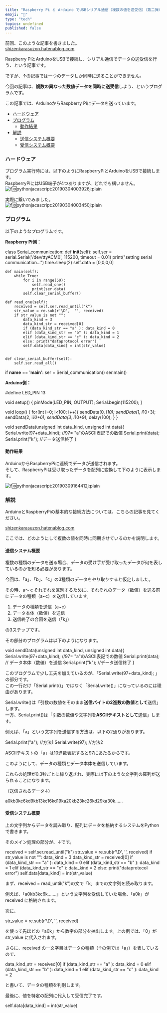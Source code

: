 ```yaml
---
title: "Raspberry Pi と Arduino でUSBシリアル通信（複数の値を送受信）（第二弾）"
emoji: "🤖"
type: "tech"
topics: undefined
published: false
---
```


前回、このような記事を書きました。  
[shizenkarasuzon.hatenablog.com](https://shizenkarasuzon.hatenablog.com/entry/2019/03/04/004048)

Raspberry PiとArduinoをUSBで接続し、シリアル通信でデータの送受信を行う、という記事です。

ですが、↑の記事では一つのデータしか同時に送ることができません。

今回の記事は、**複数の異なった数値データを同時に送受信**しよう、というプログラムです。

この記事では、ArduinoからRaspberry Piにデータを送っています。  
  
* [ハードウェア](#ハードウェア)
* [プログラム](#プログラム)  
   * [動作結果](#動作結果)
* [解説](#解説)  
   * [送信システム概要](#送信システム概要)  
   * [受信システム概要](#受信システム概要)

### ハードウェア

プログラム実行時には、以下のようにRaspberryPiとArduinoをUSBで接続します。  
RaspberryPiにはUSB端子が4つありますが、どれでも構いません。  
![f:id:pythonjacascript:20190304003926j:plain](/images/ppythonjacascript2019030420190304003926.jpg "f:id:pythonjacascript:20190304003926j:plain")  

実際に繋いでみました。  
![f:id:pythonjacascript:20190304003450j:plain](/images/ppythonjacascript2019030420190304003450.jpg "f:id:pythonjacascript:20190304003450j:plain")  
  
  
### プログラム

以下のようなプログラムです。

**Raspberry Pi側：**

class Serial_communication:
    def __init__(self):
        self.ser = serial.Serial('/dev/ttyACM0', 115200, timeout = 0.01)
        print("setting serial communication...")
        time.sleep(2)
        self.data = [0,0,0,0]

    def main(self):
        while True:
            for i in range(50):
                self.read_one()
                print(ser.data)
            self.clear_serial_buffer()
                
    def read_one(self):
        received = self.ser.read_until("k")
        str_value = re.sub(r'\D',  '', received)
        if str_value is not "":
            data_kind = 3
            data_kind_str = received[0]
            if (data_kind_str == "a" ): data_kind = 0
            elif (data_kind_str == "b" ): data_kind = 1
            elif (data_kind_str == "c" ): data_kind = 2
            else: print("dataprotocol error")
            self.data[data_kind] = int(str_value)
            

    def clear_serial_buffer(self):
        self.ser.read_all()

if __name__ == '__main__':
    ser = Serial_communication()
    ser.main()

**Arduino側：**

#define LED_PIN 13

void setup() { 
   pinMode(LED_PIN, OUTPUT); 
   Serial.begin(115200);
}

void loop() {
  for(int i=0; i<100; i++){
    sendData(0, i*10);
    sendData(1, i*10+3);
    sendData(2, i*10+6);
    sendData(3, i*10+9);
    delay(100);
  }
}

void sendData(unsigned int data_kind, unsigned int data){
  Serial.write(97+data_kind); //97= "a"のASCII表記での数値
  Serial.print(data);
  Serial.print("k");  //データ送信終了
}
  
  
#### 動作結果

ArduinoからRaspberryPiに連続でデータが送信されます。  
そして、RaspberryPiは受け取ったデータを配列に変換して下のように表示します。

![f:id:pythonjacascript:20190309164412j:plain](/images/ppythonjacascript2019030920190309164412.jpg "f:id:pythonjacascript:20190309164412j:plain")   
  
  
### 解説

ArduinoとRaspberryPiの基本的な接続方法については、こちらの記事を見てください。

[shizenkarasuzon.hatenablog.com](https://shizenkarasuzon.hatenablog.com/entry/2019/03/04/004048)  
  
ここでは、どのようにして複数の値を同時に同期させているのかを説明します。  
  
  
#### 送信システム概要

複数の種類のデータを送る場合、データの受け手が受け取ったデータが何を表しているのかを知る必要があります。

今回は、「a」、「b」、「c」の3種類のデータをやり取りすると仮定しました。

その時、a～ｃそれぞれを区別するために、それぞれのデータ（数値）を送る前にデータの種類（a\~c）を送信しています。

1. データの種類を送信（a\~c）
2. データ本体（数値）を送信
3. 送信終了の合図を送信（「k」)

の3ステップです。

その部分のプログラムは以下のようになります。

void sendData(unsigned int data_kind, unsigned int data){
  Serial.write(97+data_kind); //97= "a"のASCII表記での数値
  Serial.print(data);   // データ本体（数値）を送信
  Serial.print("k");  //データ送信終了
}

  
このプログラムで少し工夫を加えているのが、「Serial.write(97+data\_kind); 」の部分です。  
この一行だけ「Serial.print()」ではなく「Serial.write()」になっているのには理由があります。

Serial.write()は「引数の数値をそのまま**送信バイトの2進数の数値として**送信」します。  
一方、Serial.print()は「引数の数値や文字列を**ASCIIテキストとして**送信」します。  
  
例えば、「a」という文字列を送信する方法は、以下の2通りがあります。

Serial.print("a");  //方法1
Serial.write(97);  //方法2

ASCIIテキストの「a」は10進数表記すると97にあたるからです。

  
このようにして、データの種類とデータ本体を送信しています。

これらの処理が0.3秒ごとに繰り返され、実際には下のような文字列の羅列が送られることになります。

（送信されるデータ↓）

a0kb3kc6kd9kb13kc16kd19ka20kb23kc26kd29ka30k......
  
  
#### 受信システム概要

上の文字列からデータを読み取り、配列にデータを格納するシステムをPythonで書きます。

そのメイン処理の部分が、↓です。

received = self.ser.read_until("k")
str_value = re.sub(r'\D',  '', received)
if str_value is not "":
    data_kind = 3
    data_kind_str = received[0]
    if (data_kind_str == "a" ): data_kind = 0
    elif (data_kind_str == "b" ): data_kind = 1
    elif (data_kind_str == "c" ): data_kind = 2
    else: print("dataprotocol error")
    self.data[data_kind] = int(str_value)

まず、received = read\_until("k")の文で「k」までの文字列を読み取ります。

例えば、「a0kb3kc6k.......」という文字列を受信していた場合、「a0k」がreceived に格納されます。

次に、

str_value = re.sub(r'\D',  '', received)

を使って先ほどの「a0k」から数字の部分を抽出します。上の例では、「0」がstr\_value に代入されます。

  
さらに、received の一文字目はデータの種類（↑の例では「a」）を表しているので、

data_kind_str = received[0]
if (data_kind_str == "a" ): data_kind = 0
elif (data_kind_str == "b" ): data_kind = 1
elif (data_kind_str == "c" ): data_kind = 2

と書いて、データの種類を判別します。
  
  
最後に、値を特定の配列に代入して受信完了です。

self.data[data_kind] = int(str_value)